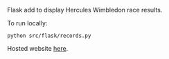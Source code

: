 Flask add to display Hercules Wimbledon race results.

To run locally:
```
python src/flask/records.py
```

Hosted website [here](http://records.hwac.org.uk). 